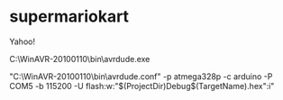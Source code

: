 # supermariokart
Yahoo!


C:\WinAVR-20100110\bin\avrdude.exe

"C:\WinAVR-20100110\bin\avrdude.conf" -p atmega328p -c arduino -P COM5 -b 115200 -U flash:w:"$(ProjectDir)Debug\$(TargetName).hex":i"
